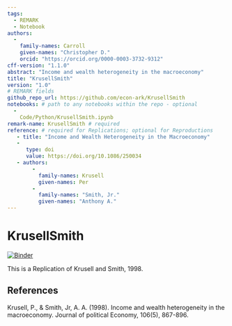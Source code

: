 ```yaml
---
tags:
  - REMARK
  - Notebook
authors:
  -
    family-names: Carroll
    given-names: "Christopher D."
    orcid: "https://orcid.org/0000-0003-3732-9312"
cff-version: "1.1.0"
abstract: "Income and wealth heterogeneity in the macroeconomy"
title: "KrusellSmith"
version: "1.0"
# REMARK fields
github_repo_url: https://github.com/econ-ark/KrusellSmith
notebooks: # path to any notebooks within the repo - optional
  - 
    Code/Python/KrusellSmith.ipynb
remark-name: KrusellSmith # required 
reference: # required for Replications; optional for Reproductions
   - title: "Income and Wealth Heterogeneity in the Macroeconomy"
   - 
      type: doi
      value: https://doi.org/10.1086/250034
   - authors:
        -
          family-names: Krusell
          given-names: Per
        -
          family-names: "Smith, Jr."
          given-names: "Anthony A."
---
```




# KrusellSmith

[![Binder](https://mybinder.org/badge_logo.svg)](https://mybinder.org/v2/gh/econ-ark/KrusellSmith/HEAD)

This is a Replication of Krusell and Smith, 1998.


## References

Krusell, P., & Smith, Jr, A. A. (1998). Income and wealth heterogeneity in the macroeconomy. Journal of political Economy, 106(5), 867-896.
